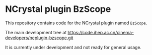 # NCrystal plugin BzScope

This repository contains code for the NCrystal plugin named `BzScope`.

The main development tree at https://code.ihep.ac.cn/cinema-developers/ncplugin-bzscope.git

It is currently under development and not ready for general usage.
